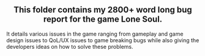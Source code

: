 ## <div align="center">This folder contains my 2800+ word long bug report for the game Lone Soul.</div>
It details various issues in the game ranging from gameplay and game design issues to QoL/UX issues to game breaking bugs while also giving the developers ideas on how to solve these problems.
